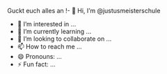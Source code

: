 Guckt euch alles an !- 👋 Hi, I’m @justusmeisterschule
- 👀 I’m interested in ...
- 🌱 I’m currently learning ...
- 💞️ I’m looking to collaborate on ...
- 📫 How to reach me ...
- 😄 Pronouns: ...
- ⚡ Fun fact: ...

<!---
justusmeisterschule/justusmeisterschule is a ✨ special ✨ repository because its `README.md` (this file) appears on your GitHub profile.
You can click the Preview link to take a look at your changes.
--->
